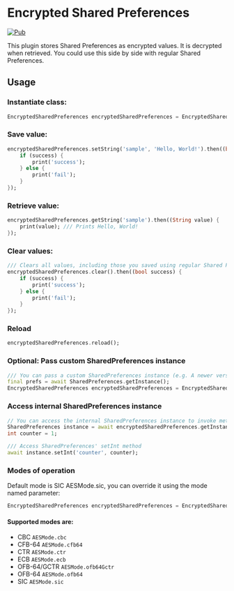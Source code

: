 # Encrypted Shared Preferences

[![Pub](https://img.shields.io/pub/v/encrypted_shared_preferences.svg)](https://pub.dartlang.org/packages/encrypted_shared_preferences)

This plugin stores Shared Preferences as encrypted values. It is decrypted when retrieved. You could use this side by side with regular Shared Preferences.

## Usage

### Instantiate class:

```dart
EncryptedSharedPreferences encryptedSharedPreferences = EncryptedSharedPreferences();
```

### Save value:

```dart
encryptedSharedPreferences.setString('sample', 'Hello, World!').then((bool success) {
    if (success) {
        print('success');
    } else {
        print('fail');
    }
});
```

### Retrieve value:

```dart
encryptedSharedPreferences.getString('sample').then((String value) {
    print(value); /// Prints Hello, World!
});
```

### Clear values:

```dart
/// Clears all values, including those you saved using regular Shared Preferences.
encryptedSharedPreferences.clear().then((bool success) {
    if (success) {
        print('success');
    } else {
        print('fail');
    }
});
```

### Reload

```dart
encryptedSharedPreferences.reload();
```

### Optional: Pass custom SharedPreferences instance

```dart
/// You can pass a custom SharedPreferences instance (e.g. A newer version of SharedPreferences)
final prefs = await SharedPreferences.getInstance();
EncryptedSharedPreferences encryptedSharedPreferences = EncryptedSharedPreferences(prefs: prefs);
```

### Access internal SharedPreferences instance

```dart
// You can access the internal SharedPreferences instance to invoke methods not exposed by regular EncryptedSharedPreferences
SharedPreferences instance = await encryptedSharedPreferences.getInstance();
int counter = 1;

/// Access SharedPreferences' setInt method
await instance.setInt('counter', counter);
```

### Modes of operation

Default mode is SIC AESMode.sic, you can override it using the mode named parameter:

```dart
EncryptedSharedPreferences encryptedSharedPreferences = EncryptedSharedPreferences(mode: AESMode.cbc);
```

#### Supported modes are:

- CBC `AESMode.cbc`
- CFB-64 `AESMode.cfb64`
- CTR `AESMode.ctr`
- ECB `AESMode.ecb`
- OFB-64/GCTR `AESMode.ofb64Gctr`
- OFB-64 `AESMode.ofb64`
- SIC `AESMode.sic`
